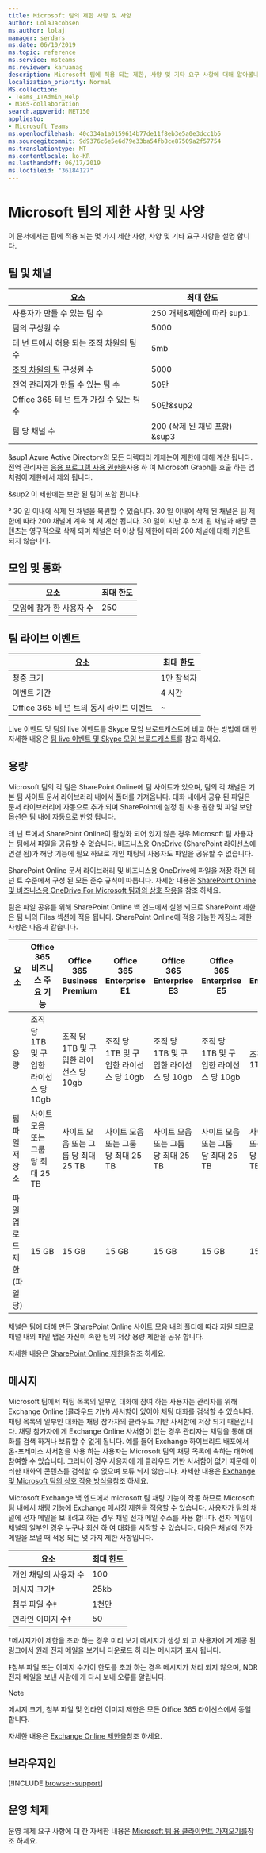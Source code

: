 ```yaml
---
title: Microsoft 팀의 제한 사항 및 사양
author: LolaJacobsen
ms.author: lolaj
manager: serdars
ms.date: 06/10/2019
ms.topic: reference
ms.service: msteams
ms.reviewer: karuanag
description: Microsoft 팀에 적용 되는 제한, 사양 및 기타 요구 사항에 대해 알아봅니다.
localization_priority: Normal
MS.collection:
- Teams_ITAdmin_Help
- M365-collaboration
search.appverid: MET150
appliesto:
- Microsoft Teams
ms.openlocfilehash: 40c334a1a0159614b77de11f8eb3e5a0e3dcc1b5
ms.sourcegitcommit: 9d9376c6e5e6d79e33ba54fb8ce87509a2f57754
ms.translationtype: MT
ms.contentlocale: ko-KR
ms.lasthandoff: 06/17/2019
ms.locfileid: "36184127"
---
```

# <a name="limits-and-specifications-for-microsoft-teams"></a>Microsoft 팀의 제한 사항 및 사양

이 문서에서는 팀에 적용 되는 몇 가지 제한 사항, 사양 및 기타 요구 사항을 설명 합니다.

## <a name="teams-and-channels"></a>팀 및 채널 

|요소    | 최대 한도 |
|-----------|---------------|
|사용자가 만들 수 있는 팀 수 | 250 개체&제한에 따라 sup1.         |
|팀의 구성원 수 | 5000       |
|테 넌 트에서 허용 되는 조직 차원의 팀 수 | 5mb     |
|[조직 차원의 팀](create-an-org-wide-team.md) 구성원 수 | 5000       |
|전역 관리자가 만들 수 있는 팀 수        |  50만   |
|Office 365 테 넌 트가 가질 수 있는 팀 수    | 50만&sup2     |
|팀 당 채널 수    | 200 (삭제 된 채널 포함) &sup3         |

&sup1 Azure Active Directory의 모든 디렉터리 개체는이 제한에 대해 계산 됩니다. 전역 관리자는 [응용 프로그램 사용 권한을](https://docs.microsoft.com/graph/permissions-reference)사용 하 여 Microsoft Graph를 호출 하는 앱 처럼이 제한에서 제외 됩니다.

&sup2 이 제한에는 보관 된 팀이 포함 됩니다.

&sup3; 30 일 이내에 삭제 된 채널을 복원할 수 있습니다. 30 일 이내에 삭제 된 채널은 팀 제한에 따라 200 채널에 계속 해 서 계산 됩니다. 30 일이 지난 후 삭제 된 채널과 해당 콘텐츠는 영구적으로 삭제 되며 채널은 더 이상 팀 제한에 따라 200 채널에 대해 카운트 되지 않습니다.

## <a name="meetings-and-calls"></a>모임 및 통화 

|요소     | 최대 한도 |
|------------|---------------|
|모임에 참가 한 사용자 수  | 250    |

## <a name="teams-live-events"></a>팀 라이브 이벤트

|요소     | 최대 한도 |
|------------|---------------|
|청중 크기 | 1만 참석자 |
|이벤트 기간 | 4 시간 |
|Office 365 테 넌 트의 동시 라이브 이벤트 | ~ |

Live 이벤트 및 팀의 live 이벤트를 Skype 모임 브로드캐스트에 비교 하는 방법에 대 한 자세한 내용은 [팀 live 이벤트 및 Skype 모임 브로드캐스트](teams-live-events/plan-for-teams-live-events.md#teams-live-events-and-skype-meeting-broadcast)를 참고 하세요.

## <a name="storage"></a>용량

Microsoft 팀의 각 팀은 SharePoint Online에 팀 사이트가 있으며, 팀의 각 채널은 기본 팀 사이트 문서 라이브러리 내에서 폴더를 가져옵니다. 대화 내에서 공유 된 파일은 문서 라이브러리에 자동으로 추가 되며 SharePoint에 설정 된 사용 권한 및 파일 보안 옵션은 팀 내에 자동으로 반영 됩니다.

테 넌 트에서 SharePoint Online이 활성화 되어 있지 않은 경우 Microsoft 팀 사용자는 팀에서 파일을 공유할 수 없습니다. 비즈니스용 OneDrive (SharePoint 라이선스에 연결 됨)가 해당 기능에 필요 하므로 개인 채팅의 사용자도 파일을 공유할 수 없습니다.

SharePoint Online 문서 라이브러리 및 비즈니스용 OneDrive에 파일을 저장 하면 테 넌 트 수준에서 구성 된 모든 준수 규칙이 따릅니다. 자세한 내용은 [SharePoint Online 및 비즈니스용 OneDrive For Microsoft 팀과의 상호 작용](sharepoint-onedrive-interact.md)을 참조 하세요.

팀은 파일 공유를 위해 SharePoint Online 백 엔드에서 실행 되므로 SharePoint 제한은 팀 내의 Files 섹션에 적용 됩니다. SharePoint Online에 적용 가능한 저장소 제한 사항은 다음과 같습니다.

|요소                 |Office 365 비즈니스 주요 기능  |Office 365 Business Premium   |Office 365 Enterprise E1  |Office 365 Enterprise E3  |Office 365 Enterprise E5  |Office 365 Enterprise F1  |
|------------------------|---------|---------|---------|---------|---------|---------|
|용량                 |조직 당 1TB 및 구입한 라이선스 당 10gb  |조직 당 1TB 및 구입한 라이선스 당 10gb  |조직 당 1TB 및 구입한 라이선스 당 10gb   |조직 당 1TB 및 구입한 라이선스 당 10gb |조직 당 1TB 및 구입한 라이선스 당 10gb  |조직 당 1TB           |
|팀 파일 저장소 |사이트 모음 또는 그룹 당 최대 25 TB |사이트 모음 또는 그룹 당 최대 25 TB |사이트 모음 또는 그룹 당 최대 25 TB |사이트 모음 또는 그룹 당 최대 25 TB |사이트 모음 또는 그룹 당 최대 25 TB |사이트 모음 또는 그룹 당 최대 25 TB |
|파일 업로드 제한 (파일당)    |15 GB    |15 GB    |15 GB    |15 GB    |15 GB    |15 GB    |

채널은 팀에 대해 만든 SharePoint Online 사이트 모음 내의 폴더에 따라 지원 되므로 채널 내의 파일 탭은 자신이 속한 팀의 저장 용량 제한을 공유 합니다.

자세한 내용은 [SharePoint Online 제한을](https://support.office.com/article/SharePoint-Online-limits-8f34ff47-b749-408b-abc0-b605e1f6d498)참조 하세요.

## <a name="messaging"></a>메시지

Microsoft 팀에서 채팅 목록의 일부인 대화에 참여 하는 사용자는 관리자를 위해 Exchange Online (클라우드 기반) 사서함이 있어야 채팅 대화를 검색할 수 있습니다. 채팅 목록의 일부인 대화는 채팅 참가자의 클라우드 기반 사서함에 저장 되기 때문입니다. 채팅 참가자에 게 Exchange Online 사서함이 없는 경우 관리자는 채팅을 통해 대화를 검색 하거나 보류할 수 없게 됩니다. 예를 들어 Exchange 하이브리드 배포에서 온-프레미스 사서함을 사용 하는 사용자는 Microsoft 팀의 채팅 목록에 속하는 대화에 참여할 수 있습니다. 그러나이 경우 사용자에 게 클라우드 기반 사서함이 없기 때문에 이러한 대화의 콘텐츠를 검색할 수 없으며 보류 되지 않습니다. 자세한 내용은 [Exchange 및 Microsoft 팀의 상호 작용 방식을](exchange-teams-interact.md)참조 하세요.

Microsoft Exchange 백 엔드에서 microsoft 팀 채팅 기능이 작동 하므로 Microsoft 팀 내에서 채팅 기능에 Exchange 메시징 제한을 적용할 수 있습니다. 사용자가 팀의 채널에 전자 메일을 보내려고 하는 경우 채널 전자 메일 주소를 사용 합니다. 전자 메일이 채널의 일부인 경우 누구나 회신 하 여 대화를 시작할 수 있습니다. 다음은 채널에 전자 메일을 보낼 때 적용 되는 몇 가지 제한 사항입니다. 

|요소  | 최대 한도  |
|---------|---------|
|개인 채팅의 사용자 수  | 100    |
|메시지 크기&dagger;  |25kb   |
|첨부 파일 수&Dagger;  |1천만     |
|인라인 이미지 수&Dagger; |50   |

&dagger;메시지가이 제한을 초과 하는 경우 미리 보기 메시지가 생성 되 고 사용자에 게 제공 된 링크에서 원래 전자 메일을 보거나 다운로드 하 라는 메시지가 표시 됩니다.

&Dagger;첨부 파일 또는 이미지 수가이 한도를 초과 하는 경우 메시지가 처리 되지 않으며, NDR 전자 메일을 보낸 사람에 게 다시 보내 오류를 알립니다.

> [!NOTE]
> 메시지 크기, 첨부 파일 및 인라인 이미지 제한은 모든 Office 365 라이선스에서 동일 합니다.

자세한 내용은 [Exchange Online 제한을](https://technet.microsoft.com/library/exchange-online-limits.aspx)참조 하세요.

## <a name="browsers"></a>브라우저인

[!INCLUDE [browser-support](includes/browser-support.md)]

## <a name="operating-systems"></a>운영 체제

운영 체제 요구 사항에 대 한 자세한 내용은 [Microsoft 팀 용 클라이언트 가져오기를](get-clients.md)참조 하세요.
